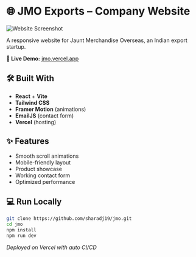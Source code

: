 # 🌐 JMO Exports – Company Website  

![Website Screenshot](https://github.com/user-attachments/assets/e05bd1ce-515b-4e38-8dd7-75525b8f2c7a)  

A responsive website for Jaunt Merchandise Overseas, an Indian export startup.  

**🔗 Live Demo:** [jmo.vercel.app](https://jmo.vercel.app/)  

## 🛠️ Built With  

- **React** + **Vite**  
- **Tailwind CSS**  
- **Framer Motion** (animations)  
- **EmailJS** (contact form)  
- **Vercel** (hosting)  

## ✨ Features  

- Smooth scroll animations  
- Mobile-friendly layout  
- Product showcase  
- Working contact form  
- Optimized performance  

## 💻 Run Locally  

```bash
git clone https://github.com/sharadj19/jmo.git
cd jmo
npm install
npm run dev
```

*Deployed on Vercel with auto CI/CD* 
